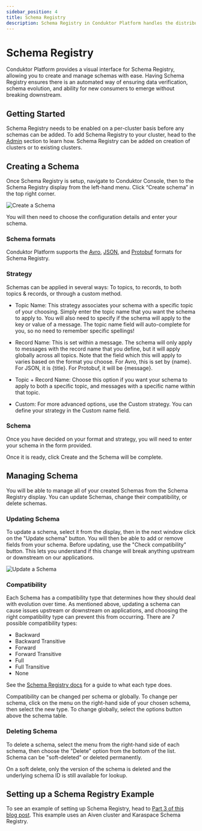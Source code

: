 ```yaml
---
sidebar_position: 4
title: Schema Registry
description: Schema Registry in Conduktor Platform handles the distribution and synchronization of schemas to the producer and consumer for Kafka.
---
```


# Schema Registry

Conduktor Platform provides a visual interface for Schema Registry, allowing you to create and manage schemas with ease. Having Schema Registry ensures there is an automated way of ensuring data verification, schema evolution, and ability for new consumers to emerge without breaking downstream.

## Getting Started

Schema Registry needs to be enabled on a per-cluster basis before any schemas can be added. To add Schema Registry to your cluster, head to the [Admin](/platform/admin/managing-clusters) section to learn how. Schema Registry can be added on creation of clusters or to existing clusters.

## Creating a Schema

Once Schema Registry is setup, navigate to Conduktor Console, then to the Schema Registry display from the left-hand menu. Click “Create schema” in the top right corner.

![Create a Schema](/img/console/create-schema.png)

You will then need to choose the configuration details and enter your schema.

### Schema formats

Conduktor Platform supports the [Avro](https://avro.apache.org/docs/current/spec.html), [JSON](https://json-schema.org/), and [Protobuf](https://developers.google.com/protocol-buffers/) formats for Schema Registry.

### Strategy

Schemas can be applied in several ways: To topics, to records, to both topics & records, or through a custom method.

- Topic Name: This strategy associates your schema with a specific topic of your choosing. Simply enter the topic name that you want the schema to apply to. You will also need to specify if the schema will apply to the key or value of a message. The topic name field will auto-complete for you, so no need to remember specific spellings!

- Record Name: This is set within a message. The schema will only apply to messages with the record name that you define, but it will apply globally across all topics. Note that the field which this will apply to varies based on the format you choose. For Avro, this is set by {name}. For JSON, it is {title}. For Protobuf, it will be {message}.

- Topic + Record Name: Choose this option if you want your schema to apply to both a specific topic, and messages with a specific name within that topic.

- Custom: For more advanced options, use the Custom strategy. You can define your strategy in the Custom name field.

### Schema

Once you have decided on your format and strategy, you will need to enter your schema in the form provided.

Once it is ready, click Create and the Schema will be complete.

## Managing Schema

You will be able to manage all of your created Schemas from the Schema Registry display. You can update Schemas, change their compatibility, or delete schemas.

### Updating Schema

To update a schema, select it from the display, then in the next window click on the "Update schema" button. You will then be able to add or remove fields from your schema. Before updating, use the "Check compatibility" button. This lets you understand if this change will break anything upstream or downstream on our applications.

![Update a Schema](/img/console/update-schema.png)

### Compatibility

Each Schema has a compatibility type that determines how they should deal with evolution over time. As mentioned above, updating a schema can cause issues upstream or downstream on applications, and choosing the right compatibility type can prevent this from occurring. There are 7 possible compatibility types:

- Backward
- Backward Transitive
- Forward
- Forward Transitive
- Full
- Full Transitive
- None

See the [Schema Registry docs](https://docs.confluent.io/platform/current/schema-registry/avro.html#summary) for a guide to what each type does.

Compatibility can be changed per schema or globally. To change per schema, click on the menu on the right-hand side of your chosen schema, then select the new type. To change globally, select the options button above the schema table.

### Deleting Schema

To delete a schema, select the menu from the right-hand side of each schema, then choose the "Delete" option from the bottom of the list. Schema can be "soft-deleted" or deleted permanently.

On a soft delete, only the version of the schema is deleted and the underlying schema ID is still available for lookup.

## Setting up a Schema Registry Example

To see an example of setting up Schema Registry, head to [Part 3 of this blog post](https://www.conduktor.io/blog/what-is-the-schema-registry-and-why-do-you-need-to-use-it). This example uses an Aiven cluster and Karaspace Schema Registry.
